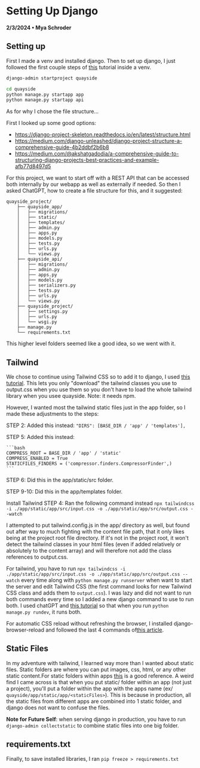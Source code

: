 # Setting Up Django
**2/3/2024 • Mya Schroder**

## Setting up
First I made a venv and installed django. Then to set up django, I just followed the first couple steps of [this](https://docs.djangoproject.com/en/5.0/intro/tutorial01/) tutorial inside a venv. 
```bash
django-admin startproject quayside

cd quayside
python manage.py startapp app
python manage.py startapp api

```

As for why I chose the file structure...

First I looked up some good options:

* https://django-project-skeleton.readthedocs.io/en/latest/structure.html
* https://medium.com/django-unleashed/django-project-structure-a-comprehensive-guide-4b2ddbf2b6b8
* https://medium.com/@akshatgadodia/a-comprehensive-guide-to-structuring-django-projects-best-practices-and-example-afb77d8497d5  

For this project, we want to start off with a REST API that can be accessed both internally by our webapp as well as externally if needed. So then I asked ChatGPT, how to create a file structure for this, and it suggested:
```
quayside_project/
    ├── quayside_app/
    │   ├── migrations/
    │   ├── static/
    │   ├── templates/
    │   ├── admin.py
    │   ├── apps.py
    │   ├── models.py
    │   ├── tests.py
    │   ├── urls.py
    │   └── views.py
    ├── quayside_api/
    │   ├── migrations/
    │   ├── admin.py
    │   ├── apps.py
    │   ├── models.py
    │   ├── serializers.py
    │   ├── tests.py
    │   ├── urls.py
    │   └── views.py
    ├── quayside_project/
    │   ├── settings.py
    │   ├── urls.py
    │   └── wsgi.py
    ├── manage.py
    └── requirements.txt
```

This higher level folders seemed like a good idea, so we went with it. 


## Tailwind
We chose to continue using Tailwind CSS so to add it to django, I used [this tutorial](https://flowbite.com/docs/getting-started/django/). This lets you only "download" the tailwind classes you use to output.css when you use them so you don't have to load the whole tailwind library when you usee quayside. Note: it needs npm.

However, I wanted most the tailwind static files just in the app folder, so I made these adjustments to the steps:

STEP 2:
    Added this instead: `"DIRS": [BASE_DIR / 'app' / 'templates'],`

STEP 5:
    Added this instead: 

    ```bash
    COMPRESS_ROOT = BASE_DIR / 'app' / 'static'
    COMPRESS_ENABLED = True
    STATICFILES_FINDERS = ('compressor.finders.CompressorFinder',)
    ```

STEP 6: 
    Did this in the app/static/src folder.

STEP 9-10:
    Did this in the app/templates folder.

Install Tailwind STEP 4:
    Ran the following command instead `npx tailwindcss -i ./app/static/app/src/input.css -o ./app/static/app/src/output.css --watch`


I attempted to put tailwind.config.js in the app/ directory as well, but found out after way to much fighting with the content file path, that it only likes being at the project root file directory. If it's not in the project root, it won't detect the tailwind classes in your html files (even if added relatively or absolutely to the content array) and will therefore not add the class references to output.css. 

For tailwind, you have to run `npx tailwindcss -i ./app/static/app/src/input.css -o ./app/static/app/src/output.css --watch` every time along with `python manage.py runserver` when want to start the server and edit Tailwind CSS (the first command looks for new Tailwind CSS class and adds them to `output.css`).
I was lazy and did not want to run both commands every time so I added a new django command to use to run both. I used chatGPT and [this tutorial](https://simpleisbetterthancomplex.com/tutorial/2018/08/27/how-to-create-custom-django-management-commands.html) so that when you run `python manage.py rundev`, it runs both.


For automatic CSS reload without refreshing the browser, I installed django-browser-reload and followed the last 4 commands of[this article](https://blog.devgenius.io/django-tailwind-setup-made-easy-36043adda97c). 


## Static Files
In my adventure with tailwind, I learned way more than I wanted about static files. Static folders are where you can put images, css, html, or any other static content.For static folders within apps [this](https://docs.djangoproject.com/en/5.0/howto/static-files/) is a good reference. A weird find I came across is that when you put static/ folder within an app (not just a project), you'll put a folder within the app with the apps name (ex/ `quayside/app/static/app/<staticFiles>`). This is because in production, all the static files from different apps are combined into 1 static folder, and django does not want to confuse the files.

 **Note for Future Self**: when serving django in production, you have to run `django-admin collectstatic` to combine static files into one big folder.


## requirements.txt
Finally, to save installed libraries, I ran `pip freeze > requirements.txt`